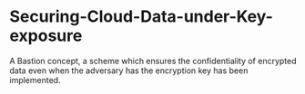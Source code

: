 # Securing-Cloud-Data-under-Key-exposure
A Bastion concept, a scheme which ensures the confidentiality of encrypted data even when the adversary has the encryption key has been implemented.
